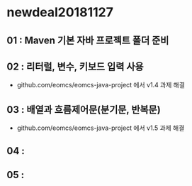 ﻿# newdeal20181127

## 01 : Maven 기본 자바 프로젝트 폴더 준비

## 02 : 리터럴, 변수, 키보드 입력 사용

- github.com/eomcs/eomcs-java-project 에서 v1.4 과제 해결

## 03 : 배열과 흐름제어문(분기문, 반복문)
- github.com/eomcs/eomcs-java-project 에서 v1.5 과제 해결

## 04 : 

## 05 : 